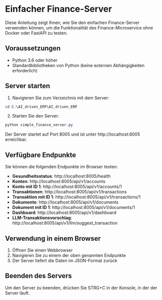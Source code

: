 # Einfacher Finance-Server

Diese Anleitung zeigt Ihnen, wie Sie den einfachen Finance-Server verwenden können, um die Funktionalität des Finance-Microservice ohne Docker oder FastAPI zu testen.

## Voraussetzungen

- Python 3.6 oder höher
- Standardbibliotheken von Python (keine externen Abhängigkeiten erforderlich)

## Server starten

1. Navigieren Sie zum Verzeichnis mit dem Server:

```powershell
cd C:\AI_driven_ERP\AI_driven_ERP
```

2. Starten Sie den Server:

```powershell
python simple_finance_server.py
```

Der Server startet auf Port 8005 und ist unter http://localhost:8005 erreichbar.

## Verfügbare Endpunkte

Sie können die folgenden Endpunkte im Browser testen:

- **Gesundheitsstatus**: http://localhost:8005/health
- **Konten**: http://localhost:8005/api/v1/accounts
- **Konto mit ID 1**: http://localhost:8005/api/v1/accounts/1
- **Transaktionen**: http://localhost:8005/api/v1/transactions
- **Transaktion mit ID 1**: http://localhost:8005/api/v1/transactions/1
- **Dokumente**: http://localhost:8005/api/v1/documents
- **Dokument mit ID 1**: http://localhost:8005/api/v1/documents/1
- **Dashboard**: http://localhost:8005/api/v1/dashboard
- **LLM-Transaktionsvorschlag**: http://localhost:8005/api/v1/llm/suggest_transaction

## Verwendung in einem Browser

1. Öffnen Sie einen Webbrowser
2. Navigieren Sie zu einem der oben genannten Endpunkte
3. Der Server liefert die Daten im JSON-Format zurück

## Beenden des Servers

Um den Server zu beenden, drücken Sie STRG+C in der Konsole, in der der Server läuft. 